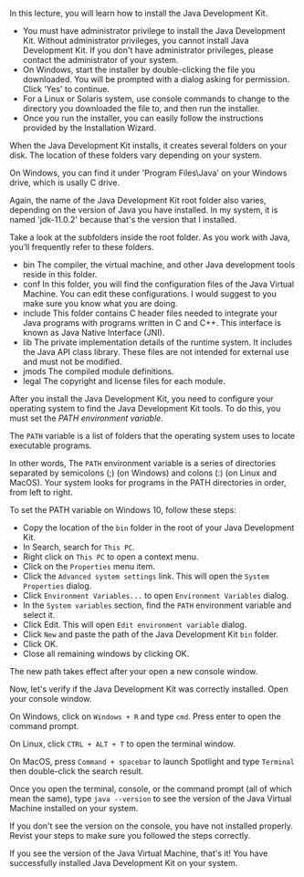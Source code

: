 In this lecture, you will learn how to install the Java Development Kit.

 * You must have administrator privilege to install the Java Development Kit.
   Without administrator privileges, you cannot install Java Development Kit.
   If you don't have administrator privileges, please contact the administrator
   of your system.
 * On Windows, start the installer by double-clicking the file you downloaded.
   You will be prompted with a dialog asking for permission. Click 'Yes' to continue.
 * For a Linux or Solaris system, use console commands to change to the
   directory you downloaded the file to, and then run the installer.
 * Once you run the installer, you can easily follow the instructions provided
   by the Installation Wizard.

When the Java Development Kit installs, it creates several folders on your disk.
The location of these folders vary depending on your system.

On Windows, you can find it under 'Program Files\Java' on your Windows drive,
which is usally C drive.

Again, the name of the Java Development Kit root folder also varies, depending
on the version of Java you have installed. In my system, it is named 'jdk-11.0.2'
because that's the version that I installed.

Take a look at the subfolders inside the root folder. As you work with
Java, you’ll frequently refer to these folders.

 * bin
   The compiler, the virtual machine, and other Java development tools reside
   in this folder.
 * conf
   In this folder, you will find the configuration files of the Java Virtual Machine.
   You can edit these configurations. I would suggest to you make sure you know
   what you are doing.
 * include
   This folder contains C header files needed to integrate your Java programs
   with programs written in C and C++. This interface is known as Java Native Interface (JNI).
 * lib
   The private implementation details of the runtime system. It includes the
   Java API class library. These files are not intended for external use
   and must not be modified.
 * jmods
   The compiled module definitions.
 * legal
   The copyright and license files for each module.

After you install the Java Development Kit, you need to configure your operating system to find the Java Development Kit tools. To do this, you must set the
*PATH environment variable*.

The `PATH` variable is a list of folders that the operating system uses to
locate executable programs.

In other words, The `PATH` environment variable is a series of directories
separated by semicolons (;)  (on Windows) and colons (:) (on Linux and MacOS).
Your system looks for programs in the PATH directories in order, from left to right.

To set the PATH variable on Windows 10, follow these steps:
 * Copy the location of the `bin` folder in the root of your Java Development Kit.
 * In Search, search for `This PC`.
 * Right click on `This PC` to open a context menu.
 * Click on the `Properties` menu item.
 * Click the `Advanced system settings` link. This will open the `System Properties` 
   dialog.
 * Click `Environment Variables...` to open `Environment Variables` dialog.
 * In the `System variables` section, find the `PATH` environment variable and select it.
 * Click Edit. This will open `Edit environment variable` dialog.
 * Click `New` and paste the path of the Java Development Kit `bin` folder.
 * Click OK.
 * Close all remaining windows by clicking OK.

The new path takes effect after your open a new console window.

Now, let's verify if the Java Development Kit was correctly installed.
Open your console window.

On Windows, click on `Windows + R` and type `cmd`. Press enter to open the command prompt.

On Linux, click `CTRL + ALT + T` to open the terminal window.

On MacOS, press `Command + spacebar` to launch Spotlight and type `Terminal` then double-click the search result.

Once you open the terminal, console, or the command prompt (all of which mean the same), type `java --version` to see the version of the Java Virtual Machine installed
on your system.

If you don't see the version on the console, you have not installed  properly. Revist your steps to make sure you followed the steps correctly.

If you see the version of the Java Virtual Machine, that's it! You have successfully
installed Java Development Kit on your system.